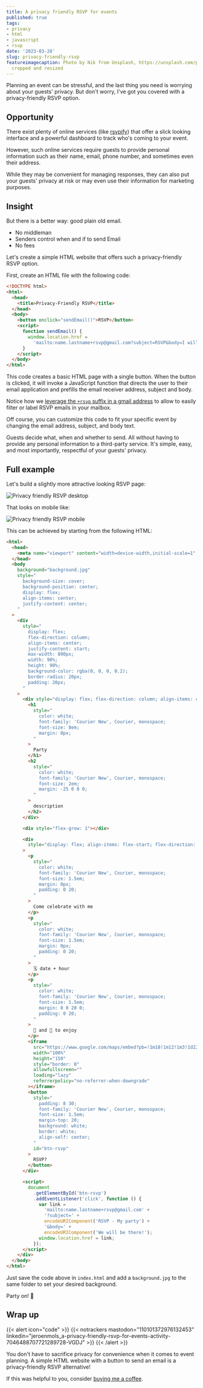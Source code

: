 ```yaml
---
title: A privacy friendly RSVP for events
published: true
tags:
- privacy
- html
- javascript
- rsvp
date: '2023-03-28'
slug: privacy-friendly-rsvp
featureimagecaption: Photo by Nik from Unsplash, https://unsplash.com/photos/5dgHxsvJ170,
  cropped and resized
---
```



Planning an event can be stressful, and the last thing you need is worrying about your guests' privacy. But don't worry, I've got you covered with a privacy-friendly RSVP option.

## Opportunity

There exist plenty of online services (like [rsvpify](https://rsvpify.com/)) that offer a slick looking interface and a powerful dashboard to track who's coming to your event.

However, such online services require guests to provide personal information such as their name, email, phone number, and sometimes even their address.

While they may be convenient for managing responses, they can also put your guests' privacy at risk or may even use their information for marketing purposes.

## Insight

But there is a better way: good plain old email.

- No middleman
- Senders control when and if to send Email
- No fees

Let's create a simple HTML website that offers such a privacy-friendly RSVP option.

First, create an HTML file with the following code:

```html
<!DOCTYPE html>
<html>
  <head>
    <title>Privacy-Friendly RSVP</title>
  </head>
  <body>
    <button onclick="sendEmail()">RSVP</button>
    <script>
      function sendEmail() {
        window.location.href =
          'mailto:name.lastname+rsvp@gmail.com?subject=RSVP&body=I will be attending!';
      }
    </script>
  </body>
</html>
```

This code creates a basic HTML page with a single button. When the button is clicked, it will invoke a JavaScript function that directs the user to their email application and prefills the email receiver address, subject and body.

Notice how we [leverage the `+rsvp` suffix in a gmail address](https://gmail.googleblog.com/2008/03/2-hidden-ways-to-get-more-from-your.html) to allow to easily filter or label RSVP emails in your mailbox.

Off course, you can customize this code to fit your specific event by changing the email address, subject, and body text.

Guests decide what, when and whether to send. All without having to provide any personal information to a third-party service. It's simple, easy, and most importantly, respectful of your guests' privacy.

## Full example

Let's build a slightly more attractive looking RSVP page:

![Privacy friendly RSVP desktop](desktop.jpg)

That looks on mobile like:

![Privacy friendly RSVP mobile](mobile.jpg)

This can be achieved by starting from the following HTML:

```html
<html>
  <head>
    <meta name="viewport" content="width=device-width,initial-scale=1" />
  </head>
  <body
    background="background.jpg"
    style="
      background-size: cover;
      background-position: center;
      display: flex;
      align-items: center;
      justify-content: center;
    "
  >
    <div
      style="
        display: flex;
        flex-direction: column;
        align-items: center;
        justify-content: start;
        max-width: 800px;
        width: 90%;
        height: 90%;
        background-color: rgba(0, 0, 0, 0.2);
        border-radius: 20px;
        padding: 20px;
      "
    >
      <div style="display: flex; flex-direction: column; align-items: center">
        <h1
          style="
            color: white;
            font-family: 'Courier New', Courier, monospace;
            font-size: 8em;
            margin: 0px;
          "
        >
          Party
        </h1>
        <h2
          style="
            color: white;
            font-family: 'Courier New', Courier, monospace;
            font-size: 2em;
            margin: -25 0 0 0;
          "
        >
          description
        </h2>
      </div>

      <div style="flex-grow: 1"></div>

      <div
        style="display: flex; align-items: flex-start; flex-direction: column"
      >
        <p
          style="
            color: white;
            font-family: 'Courier New', Courier, monospace;
            font-size: 1.5em;
            margin: 0px;
            padding: 0 20;
          "
        >
          Come celebrate with me
        </p>
        <p
          style="
            color: white;
            font-family: 'Courier New', Courier, monospace;
            font-size: 1.5em;
            margin: 0px;
            padding: 0 20;
          "
        >
          🗓️ date + hour
        </p>
        <p
          style="
            color: white;
            font-family: 'Courier New', Courier, monospace;
            font-size: 1.5em;
            margin: 0 0 20 0;
            padding: 0 20;
          "
        >
          🍻 and 🍟 to enjoy
        </p>
        <iframe
          src="https://www.google.com/maps/embed?pb=!1m18!1m12!1m3!1d2246.3233326624286!2d9.124615916552427!3d55.73551088054884!2m3!1f0!2f0!3f0!3m2!1i1024!2i768!4f13.1!3m3!1m2!1s0x464b717428bfa99b%3A0xfba38e2c20ba313a!2sLEGOLAND%C2%AE%20Billund%20Resort!5e0!3m2!1sen!2sbe!4v1680002007769!5m2!1sen!2sbe"
          width="100%"
          height="150"
          style="border: 0"
          allowfullscreen=""
          loading="lazy"
          referrerpolicy="no-referrer-when-downgrade"
        ></iframe>
        <button
          style="
            padding: 8 30;
            font-family: 'Courier New', Courier, monospace;
            font-size: 1.5em;
            margin-top: 20;
            background: white;
            border: white;
            align-self: center;
          "
          id="btn-rsvp"
        >
          RSVP?
        </button>
      </div>

      <script>
        document
          .getElementById('btn-rsvp')
          .addEventListener('click', function () {
            var link =
              'mailto:name.lastname+rsvp@gmail.com' +
              '?subject=' +
              encodeURIComponent('RSVP - My party') +
              '&body=' +
              encodeURIComponent('We will be there!');
            window.location.href = link;
          });
      </script>
    </div>
  </body>
</html>
```

Just save the code above in `index.html` and add a `background.jpg` to the same folder to set your desired background.

Party on! 🎉

## Wrap up

{{< alert icon="code" >}}
  {{< notrackers 
    mastodon="110101372976132453" 
    linkedin="jeroenmols_a-privacy-friendly-rsvp-for-events-activity-7046488707721289728-VGDJ" 
    >}}
{{< /alert >}}

You don't have to sacrifice privacy for convenience when it comes to event planning. A simple HTML website with a button to send an email is a privacy-friendly RSVP alternative!

If this was helpful to you, consider [buying me a coffee](https://www.buymeacoffee.com/jeroen).
